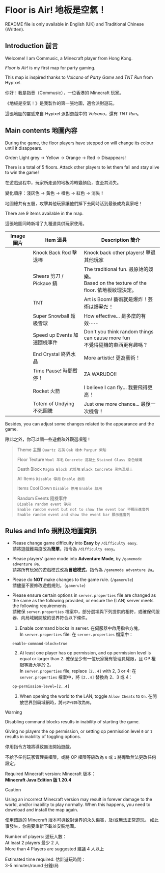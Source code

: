 # Floor is Air! 地板是空氣！

README file is only available in English (UK) and Traditional Chinese (Written).

## Introduction 前言

Welcome! I am Commusic, a Minecraft player from Hong Kong.

_Floor is Air!_ is my first map for party gaming.

This map is inspired thanks to _Volcano_ of _Party Game_ and _TNT Run_ from Hypixel.

你好！我是指音（Commusic），一位香港的 Minecraft 玩家。

《地板是空氣！》是我製作的第一張地圖，適合派對遊玩。

這張地圖的靈感來自 Hypixel 派對遊戲中的 _Volcano_，還有 _TNT Run_。

## Main contents 地圖內容

During the game, the floor players have stepped on will change its colour until it disappears.

Order: Light grey → Yellow → Orange → Red → Disappears!

There is a total of 5 floors. Attack other players to let them fall and stay alive to win the game!

在遊戲過程中，玩家所走過的地板將轉變顏色，直至其消失。

變化順序：淺灰色 → 黃色 → 橙色 → 紅色 → 消失！

地圖總共有五層，攻擊其他玩家讓他們掉下去同時活到最後成為贏家吧！

There are 9 items available in the map.

這張地圖同時新增了九種道具供玩家使用。

| Image 圖片 | Item 道具                | Description 簡介                                                              |
|----------|------------------------|-----------------------------------------------------------------------------|
|          | Knock Back Rod 擊退棒     | Knock back other players! 擊退其他玩家                                            |
|          | Shears 剪刀 / Pickaxe 鎬  | The traditional fun. 最原始的娛樂。<br>Based on the texture of the floor. 依地板紋理決定。 |
|          | TNT                    | Art is Boom! 藝術就是爆炸！芸術は爆発だ！                                                 |
|          | Super Snowball 超級雪球    | How effective... 是多麼的有效⋯⋯                                                   |
|          | Speed up Events 加速隨機事件 | Don't you think random things can cause more fun<br>不覺得隨機的東西更有趣嗎？           |
|          | End Crystal 終界水晶       | More artistic! 更為藝術！                                                        |
|          | Time Pause! 時間暫停！      | ZA WARUDO!!                                                                 |
|          | Rocket 火箭              | I believe I can fly... 我要飛得更高！                                              |
|          | Totem of Undying 不死圖騰  | Just one more chance... 最後一次機會！                                             |

Besides, you can adjust some changes related to the appearance and the game.

除此之外，你可以調一些遊戲和外觀選項喔！

> Theme 主題 `Quartz 石英` `Oak 橡木` `Purpur 紫珀`
>
> Floor Texture `Wool 羊毛` `Concrete 混凝土` `Stained Glass 染色玻璃`
> 
> Death Block `Magma Block 岩漿塊` `Black Concrete 黑色混凝土`
> 
> All Items `Disable 停用` `Enable 啟用`
> 
> Items Cool Down `Disable 停用` `Enable 啟用`
> 
> Random Events 隨機事件<br>
> `Disable random event 停用`<br>
> `Enable random event but not to show the event bar 不顯示進度列`<br>
> `Enable random event and show the event bar 顯示進度列`

## Rules and Info 規則及地圖資訊

- Please change game difficulty into **Easy** by `/difficulty easy`.<br>請將遊戲難易度改為**簡單**，指令為 `/difficulty easy`。

- Please players' game mode into **Adventure Mode**, by `/gamemode adventure @a`.<br>請將所有玩家的遊戲模式改為**冒險模式**，指令為 `/gamemode adventure @a`。

- Please do **NOT** make changes to the game rule. (`/gamerule`)<br>請儘量不要修改遊戲規則。（`gamerule`）

- Please ensure certain options in `server.properties` file are changed as the same as the following provided, or ensure the (LAN) server meets the following requirements.<br>請確保 `server.properties` 檔案中，部分選項與下列提供的相符，或確保伺服器、向局域網開放的世界符合以下條件。

  1. Enable command blocks in server. 在伺服器中啟用指令方塊。<br>In `server.properties` file: 在 `server.properties` 檔案中：
    ```
  enable-command-block=true
    ```
  
  2. At least one player has op permission, and op permission level is equal or larger than 2. 確保至少有一位玩家擁有管理員權限，且 OP 權限等級大等於 2。<br>In `server.properties` file, replace `[2..4]` with 2, 3 or 4: 在 `server.properties` 檔案中，將 `[2..4]` 替換為 2、3 或 4：
  
    ```
  op-permission-level=[2..4]
    ```

  3. When opening the world to the LAN, toggle `Allow Cheats` to `On`. 在開放世界到局域網時，將`允許作弊`改為`開`。

> [!WARNING]
>
> Disabling command blocks results in inability of starting the game.
>
> Giving no players the op permission, or setting op permission level `0` or `1` results in inability of toggling options.
>
> 停用指令方塊將導致無法開始遊戲。
>
> 不給予任何玩家管理員權限，或將 OP 權限等級改為 `0` 或 `1` 將導致無法更改任何設定。

Required Minecraft version: Minecraft 版本：<br>
**Minecraft Java Edition 版 1.20.4**

> [!CAUTION]
>
> Using an incorrect Minecraft version may result in forever damage to the world, and/or inability to play normally.
> When this happens, you need to download and install the map again.
>
> 使用錯誤的 Minecraft 版本可導致對世界的永久傷害，及/或無法正常遊玩。
> 如此事發生，你需要重新下載並安裝地圖。

Number of players: 遊玩人數：<br>
At least 2 players 最少 2 人<br>
More than 4 Players are suggested 建議 4 人以上

Estimated time required: 估計遊玩時間：<br>
3-5 minutes/round 分鐘/局
